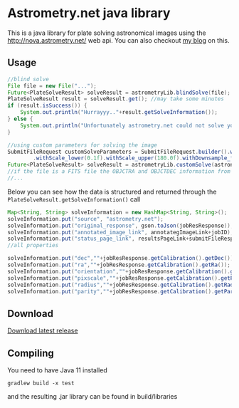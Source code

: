 # Astrometry.net java library
This is a java library for plate solving astronomical images using the http://nova.astrometry.net/ web api. You can also checkout [my blog](https://astropetros.eu/code/2020/10/08/a-java-library-for-using-the-astrometry-net-online-services/) on this. 

## Usage
```java
//blind solve
File file = new File("...");
Future<PlateSolveResult> solveResult = astrometryLib.blindSolve(file);
PlateSolveResult result = solveResult.get(); //may take some minutes
if (result.isSuccess()) {
	System.out.println("Hurrayyy.."+result.getSolveInformation());
} else {
	System.out.println("Unfortunately astrometry.net could not solve your image");
}		

//using custom parameters for solving the image
SubmitFileRequest customSolveParameters = SubmitFileRequest.builder().withPublicly_visible("y").withScale_units("degwidth")
		.withScale_lower(0.1f).withScale_upper(180.0f).withDownsample_factor(2f).withRadius(1.0f).build();
Future<PlateSolveResult> solveResult = astrometryLib.customSolve(astronomicalFile, customSolveParameters);
//if the file is a FITS file the OBJCTRA and OBJCTDEC information from the header will be used if not provided in the customSolveParameters object
//...
```
Below you can see how the data is structured and returned through the ```PlateSolveResult.getSolveInformation()``` call
```java
Map<String, String> solveInformation = new HashMap<String, String>();
solveInformation.put("source", "astrometry.net");
solveInformation.put("original_response", gson.toJson(jobResResponse));
solveInformation.put("annotated_image_link", annotategImageLink+jobID);
solveInformation.put("status_page_link", resultsPageLink+submitFileResponse.getSubid());
//all properties

solveInformation.put("dec",""+jobResResponse.getCalibration().getDec());
solveInformation.put("ra",""+jobResResponse.getCalibration().getRa());
solveInformation.put("orientation",""+jobResResponse.getCalibration().getOrientation());
solveInformation.put("pixscale",""+jobResResponse.getCalibration().getPixscale());
solveInformation.put("radius",""+jobResResponse.getCalibration().getRadius());
solveInformation.put("parity",""+jobResResponse.getCalibration().getParity());
```
## Download

[Download latest release](https://github.com/ppissias/AstrometryNetLib/releases/download/v0.2/AstrometryNetLib.jar)

## Compiling
You need to have Java 11 installed
```
gradlew build -x test
```
and the resulting .jar library can be found in build/libraries
